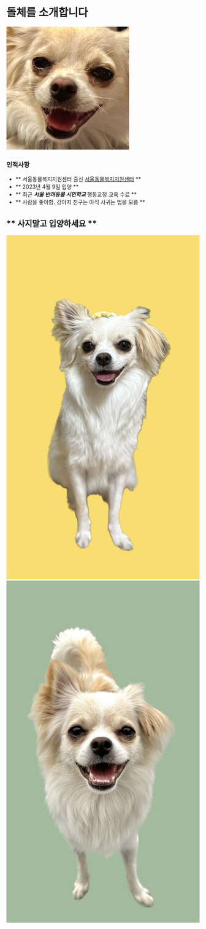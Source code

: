 # 돌체를 소개합니다<br>

[![웃는돌체](dolce.jpeg)](https://instagram.com/d0lce._.0409?igshid=OGQ5ZDc2ODk2ZA==, "사진을 누르시면 인스타그램으로 이동")

### 인적사항
+ ** 서울동물복지지원센터 출신 [서울동물복지지원센터](https://animal.seoul.go.kr/index) **
+ ** 2023년 4월 9일 입양 **
+ ** 최근 ***서울 반려동물 시민학교*** 행동교정 교육 수료 **
+ ** 사람을 좋아함. 강아지 친구는 아직 사귀는 법을 모름 **

## ** 사지말고 입양하세요 **
![웃는돌체](315940F6-1C86-41D2-B65A-1CA423D0641D.JPG)
![증명사진](5FFA4DD7-FC64-43B8-8FC7-46C5108EB02D.jpg)


